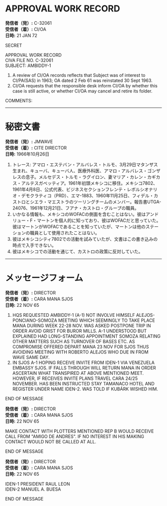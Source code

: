 # APPROVAL WORK RECORD

**発信者（発）:** C-32061  
**受信者（着）:** CI/OA  
**日時:** 21 JAN 72  

SECRET

APPROVAL WORK RECORD  
CIVA FILE NO. C-32061  
SUBJECT: AMBIDDY-1  

1. A review of CI/OA records reflects that Subject was of interest to CI/PA(SAS) in 1963; OA dated 2 Feb 61 was reinstated 30 Sept 1963.  
2. CI/OA requests that the responsible desk inform CI/OA by whether this case is still active, or whether CI/OA may cancel and retire its folder.  

COMMENTS:  

---

# 秘密文書

**発信者（発）:** JMWAVE  
**受信者（着）:** CITE DIRECTOR  
**日時:** 1966年10月26日  

1. トレース: アマロ・エステバン・アルバレス・トルモ、3月29日マタンザス生まれ、キューバ、キューバ人、医療外科医、アマロ・アルバレス・ゴンザレスの息子。メルセデス・トルモ・ラグイロン、妻マリア・カレン・カギカス・アルテスガベッティア。1961年初頭メキシコに移住。メキシコ7802、1961年4月8日、公式代表、ビジネスセクションフレンテ・レボルシオナリオ・デモクラティコ（PRD）、エマ-1883、1960年11月25日、フィデル・カストロとシエラ・マエストラのツーリングチームのメンバー。報告書UTGA-24076、1961年12月21日、フアナ・カストロ・グループの職員。  
2. いかなる情報も、メキシコのWOFACの側面を含むことはない。彼はアンドリュー・F・マートンを個人的に知っており、彼はWOFACだと思っていた。彼はマートンがWOFACであることを知っていたが、マートンは他のステーションの職員として使用されたことはない。  
3. 彼はメキシコシティ7802での活動を試みていたが、文書はこの書き込みの時点で入手できない。  
4. 彼はメキシコでの活動を通じて、カストロの政策に反対していた。  

---

# メッセージフォーム

**発信者（発）:** DIRECTOR  
**受信者（着）:** CARA MANA SJOS  
**日時:** 22 NOV 65  

1. HQS REQUESTED AMBIDDY-1 (A-1) NOT INVOLVE HIMSELF ALEJOS-PONCIANO-SOMOZA MEETING WHICH SEEMINGLY TO TAKE PLACE MANA DURING WEEK 22-28 NOV. WAS ASKED POSTPONE TRIP IN ORDER AVOID GRIST FOR BUROR MILLS. A-1 UNDERSTOOD BUT EXPLAINED HAD LONG-STANDING APPOINTMENT SOMOZA RELATING OTHER MATTERS SUCH AS TURNOVER OF BASES ETC. AS COMPROMISE OFFERED DEPART MANA 23 NOV FOR SJOS THUS AVOIDING MEETING WITH ROBERTO ALEJOS WHO DUE IN FROM WAVE SAME DAY.  
2. IN SJOS A-1 HOPING RECEIVE INVITE FROM IDEN-1 VIA VENEZUELA EMBASSY SJOS. IF FALLS THROUGH WILL RETURN MANA IN ORDER ASCERTAIN WHAT TRANSPIRED AT ABOVE MENTIONED MEET. HOWEVER, IF RECEIVES INVITE PLANS TRAVEL CARA 24/25 NOVEMBER. HAS BEEN INSTRUCTED STAY TAMANACO HOTEL AND REGISTER UNDER NAME IDEN-2. WAS TOLD IF KUBÁRK WISHED HIM.  

END OF MESSAGE  

**発信者（発）:** DIRECTOR  
**受信者（着）:** CARA MANA SJOS  
**日時:** 22 NOV 65  

MAKE CONTACT WITH PLOTTERS MENTIONED REP B WOULD RECEIVE CALL FROM "AMIGO DE ANDRES". IF NO INTEREST IN HIS MAKING CONTACT WOULD NOT BE CALLED AT ALL.  

END OF MESSAGE  

**発信者（発）:** DIRECTOR  
**受信者（着）:** CARA MANA SJOS  
**日時:** 22 NOV 65  

IDEN-1 PRESIDENT RAUL LEON  
IDEN-2 MANUEL A. BUESA  

END OF MESSAGE  